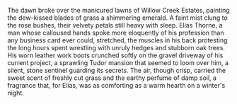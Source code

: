 The dawn broke over the manicured lawns of Willow Creek Estates, painting the dew-kissed blades of grass a shimmering emerald.  A faint mist clung to the rose bushes, their velvety petals still heavy with sleep.  Elias Thorne, a man whose calloused hands spoke more eloquently of his profession than any business card ever could, stretched, the muscles in his back protesting the long hours spent wrestling with unruly hedges and stubborn oak trees.  His worn leather work boots crunched softly on the gravel driveway of his current project, a sprawling Tudor mansion that seemed to loom over him, a silent, stone sentinel guarding its secrets. The air, though crisp, carried the sweet scent of freshly cut grass and the earthy perfume of damp soil, a fragrance that, for Elias, was as comforting as a warm hearth on a winter's night.
